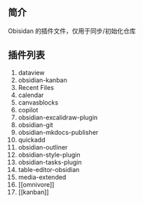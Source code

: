 ## 简介

Obisidan 的插件文件，仅用于同步/初始化仓库

## 插件列表

1. dataview
2. obsidian-kanban
3. Recent Files
4. calendar
5. canvasblocks
6. copilot
7. obsidian-excalidraw-plugin
8. obsidian-git
9. obsidian-mkdocs-publisher
10. quickadd
11. obsidian-outliner
12. obsidian-style-plugin
13. obsidian-tasks-plugin
14. table-editor-obsidian
15. media-extended
16. [[omnivore]]
17. [[kanban]]